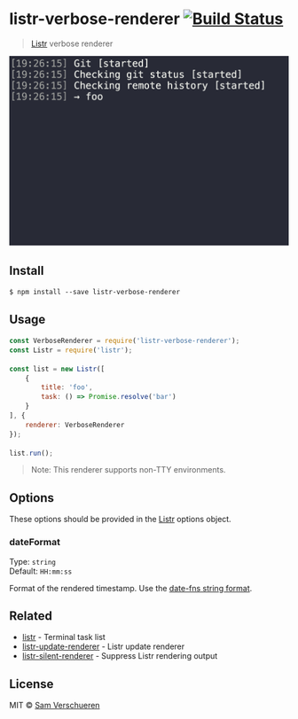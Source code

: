 # listr-verbose-renderer [![Build Status](https://travis-ci.org/SamVerschueren/listr-verbose-renderer.svg?branch=master)](https://travis-ci.org/SamVerschueren/listr-verbose-renderer)

> [Listr](https://github.com/SamVerschueren/listr) verbose renderer

<img src="screenshot.gif" />


## Install

```
$ npm install --save listr-verbose-renderer
```


## Usage

```js
const VerboseRenderer = require('listr-verbose-renderer');
const Listr = require('listr');

const list = new Listr([
	{
		title: 'foo',
		task: () => Promise.resolve('bar')
	}
], {
	renderer: VerboseRenderer
});

list.run();
```

> Note: This renderer supports non-TTY environments.


## Options

These options should be provided in the [Listr](https://github.com/SamVerschueren/listr) options object.

### dateFormat

Type: `string`<br>
Default: `HH:mm:ss`

Format of the rendered timestamp. Use the [date-fns string format](https://date-fns.org/docs/format).


## Related

- [listr](https://github.com/SamVerschueren/listr) - Terminal task list
- [listr-update-renderer](https://github.com/SamVerschueren/listr-update-renderer) - Listr update renderer
- [listr-silent-renderer](https://github.com/SamVerschueren/listr-silent-renderer) - Suppress Listr rendering output


## License

MIT © [Sam Verschueren](https://github.com/SamVerschueren)
